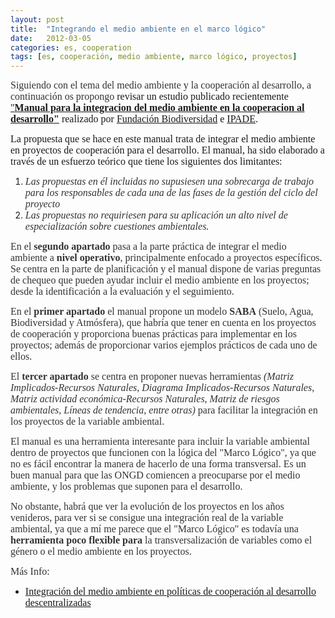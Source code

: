 ```yaml
---
layout: post
title:  "Integrando el medio ambiente en el marco lógico"
date:   2012-03-05
categories: es, cooperation
tags: [es, cooperación, medio ambiente, marco lógico, proyectos]
---
```

<span style="color:#333333;"><span style="font-family:Ubuntu;"><span style="font-size:medium;">Siguiendo con el tema del medio ambiente y la cooperación al desarrollo, a continuación os propongo </span></span></span><span style="font-family:Ubuntu;"><span style="font-size:medium;">revisar un estudio publicado recientemente <a title="Manual" href="http://www.fundacion-ipade.org/manual-para-la-integracion-del-medio-ambiente-en-la-cooperacion-al-desarrollo" target="_blank" rel="noopener">"</a></span></span><strong><span style="font-family:Ubuntu;"><span style="font-size:medium;"><a title="Manual" href="http://www.alianzaporlasolidaridad.org/publicaciones/manual-de-medio-ambiente-retos" target="_blank" rel="noopener">Manual para la integracion del medio ambiente en la cooperacion al desarrollo"</a></span></span></strong><span style="font-family:Ubuntu;"><span style="font-size:medium;"> realizado por <a href="http://www.fundacion-biodiversidad.es/" target="_blank" rel="noopener">Fundación Biodiversidad</a> e <a href="http://www.fundacion-ipade.org/" target="_blank" rel="noopener">IPADE</a>.</span></span>
<div>

<span style="font-size:medium;font-family:Ubuntu;">La propuesta que se hace en este manual trata de integrar el medio ambiente en proyectos de cooperación para el desarrollo. El manual, ha sido elaborado a través de un esfuerzo teórico que tiene los siguientes dos limitantes:</span>
<ol>
 	<li style="text-align:left;"><span style="color:#333333;"><span style="font-family:Ubuntu;"><span style="font-size:medium;"><em>Las propuestas en él incluidas no supusiesen una sobrecarga de trabajo para los responsables de cada una</em> </span></span></span><em><span style="color:#333333;"><span style="font-family:Ubuntu;"><span style="font-size:medium;">de las fases de la gestión del ciclo del proyecto</span></span></span></em></li>
 	<li style="text-align:left;"><em><span style="color:#333333;"><span style="font-family:Ubuntu;"><span style="font-size:medium;">Las propuestas no requiriesen para su aplicación un alto nivel de especialización sobre cuestiones ambientales.</span></span></span></em></li>
</ol>
<span style="color:#333333;"><span style="font-family:Ubuntu;"><span style="font-size:medium;">En el <strong>segundo apartado</strong> pasa a la parte práctica de integrar el medio ambiente a <strong>nivel operativo</strong>, principalmente enfocado a proyectos específicos. Se centra en la parte de planificación y el manual dispone de varias preguntas de chequeo que pueden ayudar incluir el medio ambiente en los proyectos; desde la identificación a la evaluación y el seguimiento.</span></span></span>

<span style="color:#333333;"><span style="font-family:Ubuntu;"><span style="font-size:medium;">En el </span></span></span><span style="color:#333333;"><span style="font-family:Ubuntu;"><span style="font-size:medium;"><strong>primer apartado</strong></span></span></span><span style="color:#333333;"><span style="font-family:Ubuntu;"><span style="font-size:medium;"> el manual propone un modelo</span></span></span><strong><span style="color:#333333;"><span style="font-family:Ubuntu;"><span style="font-size:medium;"> SABA</span></span></span></strong><span style="color:#333333;"><span style="font-family:Ubuntu;"><span style="font-size:medium;"> (Suelo, Agua, Biodiversidad y Atmósfera), que habría que tener en cuenta en los proyectos de cooperación y proporciona buenas prácticas para implementar en los proyectos; además de proporcionar varios ejemplos prácticos de cada uno de ellos.</span></span></span>

<span style="color:#333333;"><span style="font-family:Ubuntu;"><span style="font-size:medium;">El</span></span></span><span style="color:#333333;"><span style="font-family:Ubuntu;"><span style="font-size:medium;"><strong> tercer apartado</strong></span></span></span><span style="color:#333333;"><span style="font-family:Ubuntu;"><span style="font-size:medium;"> se centra en proponer nuevas herramientas </span></span></span><em><span style="color:#333333;"><span style="font-family:Ubuntu;"><span style="font-size:medium;">(Matriz Implicados-Recursos Naturales, Diagrama Implicados-Recursos Naturales, Matriz actividad económica-Recursos Naturales, Matriz de riesgos ambientales, Líneas de tendencia, entre otras)</span></span></span></em><span style="color:#333333;"><span style="font-family:Ubuntu;"><span style="font-size:medium;"> para facilitar la integración en los proyectos de la variable ambiental.</span></span></span>

<span style="color:#333333;"><span style="font-family:Ubuntu;"><span style="font-size:medium;">El manual es una herramienta interesante para incluir la variable ambiental dentro de proyectos que funcionen con la lógica del "Marco Lógico", ya que no es fácil encontrar la manera de hacerlo de una forma transversal. Es un buen manual para que las ONGD comiencen a preocuparse por el medio ambiente, y los problemas que suponen para el desarrollo.</span></span></span>

<span style="color:#333333;"><span style="font-family:Ubuntu;"><span style="font-size:medium;">No obstante, habrá que ver la evolución de los proyectos en los años venideros, para ver si se consigue una integración real de la variable ambiental, ya que a mí me parece que el "Marco Lógico" es todavía una <strong>herramienta poco flexible para</strong> la transversalización de variables como el género o el medio ambiente en los proyectos.
</span></span></span>


<span style="color:#333333;"><span style="font-family:Ubuntu;"><span style="font-size:medium;">Más Info:
</span></span></span>
<ul>
 	<li><a title="Integración del Medio Ambiente en la Cooperación" href="http://izaroblog.com/2012/02/02/integracion-del-medio-ambiente-en-la-cooperacion/" target="_blank" rel="noopener"><span style="font-family:Ubuntu;"><span style="font-size:medium;">Integración del medio ambiente en  políticas de cooperación al desarrollo descentralizadas</span></span></a></li>
</ul>
